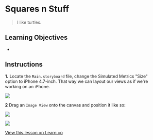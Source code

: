 # Squares n Stuff


> I like turtles. 
 

## Learning Objectives

* 



## Instructions

**1.** Locate the `Main.storyboard` file, change the Simulated Metrics "Size" option to iPhone 4.7-inch. That way we can layout our views as if we're working on an iPhone. 

![](https://s3.amazonaws.com/learn-verified/AutoLayoutSB.png)

**2** Drag an `Image View` onto the canvas and position it like so:

![](https://s3.amazonaws.com/learn-verified/AutoLayoutImageView.png)

![](https://media.giphy.com/media/l0HlzZlkm2MIbFjQQ/giphy.gif)




<a href='https://learn.co/lessons/AutoLayoutLab' data-visibility='hidden'>View this lesson on Learn.co</a>
